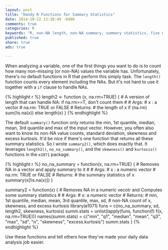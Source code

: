 ```yaml
---
layout: post
title: "Handy R Functions for Summary Statistics"
date: 2014-10-22 13:38:49 -0400
comments: true
categories: R
keywords: "R, non-NA length, non-NA summary, summary statistics, five number summary"
published: true
share: true
ads: true

---
```


When analyzing a variable, one of the first things you want to do is to count how many non-missing (or non-NA) values the variable has. Unfortunately, there's no default functions in R that perform this simply task. The `length()` function counts every element including the NAs. But it's not hard to use it together with a `if` clause to handle NAs. 


{% highlight r %}
length2 <- function (x, na.rm=TRUE) {
        # A version of length that can handle NA: if na.rm==T, don't count them
        # 
        # Args:
        #       x    : a vector
        #       na.rm: TRUE or FALSE
        # Returns:
        #       the length of x
        if (na.rm) sum(!is.na(x))
        else       length(x)
}
{% endhighlight %}

The default `summary()` function only returns the min, 1st quantile, median, mean, 3rd quantile and max of the input vector. However, you often also want to know its non-NA value counts, standard deviation, skewness and excess kurtosis. It'd be nice if there's one function that returns all these summary statistics. So I wrote `summary2()`, which does exactly that. It leverages `length2()`, `no_na_summary()`, and the `skewness()` and `kurtosis()` functions in the `e1071` package. 


{% highlight r %}
no_na_summary = function(x, na.rm=TRUE) {
        # Removes NA in a vector and apply summary to it
        # 
        # Args:
        #       x    : a numeric vector
        #       na.rm: TRUE or FALSE
        # Returns:
        #       the summary statistics of x
        summary(x[!is.na(x)])
}

summary2 = function(x) {
        # Removes NA in a numeric vecotr and Computes some summary statistics 
        #
        # Args:
        #       x: a numeric vector
        # Returns:
        #       min, 1st quantile, median, mean, 3rd quantile, max, sd,
        #       non-NA count of x, skewness, and excess kurtosis
        library(e1071)
        funs = c(no_na_summary, sd, length2, skewness, kurtosis)
        summ.stats = unlist(lapply(funs, function(f) f(x, na.rm=TRUE)))
        names(summ.stats) = c("min", "q1", "median", "mean", "q3", "max", 
                              "sd", "n", "skewness", "excess.kurtosis")
        summ.stats
}
{% endhighlight %}

Use these functions and tell others how they've made your daily data analysis job easier.
